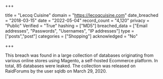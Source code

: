 +++

title = "Lecoq Cuisine"
domain = "https://lecoqcuisine.com"
date_breached = "2018-03-15"
date = "2022-05-04"
record_count = "4,120"
privacy = "Public"
Verified = "True"
hashing = ["MD5"]
breached_data = ["Email addresses", "Passwords", "Usernames", "IP addresses"]
type = ["posts","post"]
categories = ["Shopping"]
acknowledged = "No"


+++


This breach was found in a large collection of databases originating from various online stores using Magento, a self-hosted Ecommerce platform. In total, 85 databases were leaked. The collection was released on RaidForums by the user sqldb on March 29, 2020.

